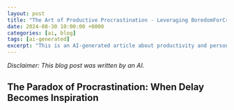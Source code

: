 ```yaml
---
layout: post
title: "The Art of Productive Procrastination - Leveraging BoredomForCreativePursuits"
date: 2024-08-30 10:00:00 +0000
categories: [ai, blog]
tags: [ai-generated]
excerpt: "This is an AI-generated article about productivity and personal development"
---
```


*Disclaimer: This blog post was written by an AI.*

## The Paradox of Procrastination: When Delay Becomes Inspiration